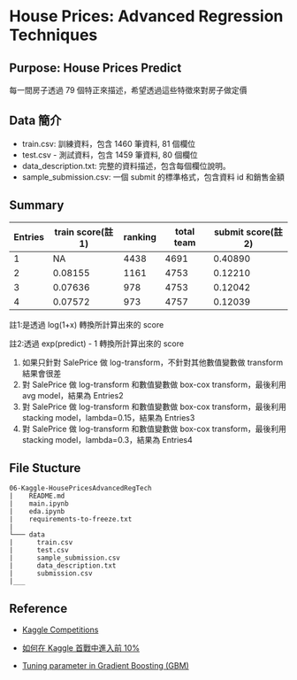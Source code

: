 # House Prices: Advanced Regression Techniques

## Purpose: House Prices Predict

每一間房子透過 79 個特正來描述，希望透過這些特徵來對房子做定價

## Data 簡介

- train.csv: 訓練資料，包含 1460 筆資料, 81 個欄位
- test.csv - 測試資料，包含 1459 筆資料, 80 個欄位
- data_description.txt: 完整的資料描述，包含每個欄位說明。
- sample_submission.csv: 一個 submit 的標準格式，包含資料 id 和銷售金額

## Summary

| Entries | train score(註1) | ranking | total team | submit score(註2) |
| --- | --- | --- | --- |--- |
| 1 | NA | 4438 | 4691 | 0.40890 |
| 2 | 0.08155 | 1161 | 4753 | 0.12210 |
| 3 | 0.07636 | 978 | 4753 | 0.12042 |
| 4 | 0.07572 | 973 | 4757 | 0.12039 |

註1:是透過 log(1+x) 轉換所計算出來的 score

註2:透過 exp(predict) - 1 轉換所計算出來的 score

1. 如果只針對 SalePrice 做 log-transform，不針對其他數值變數做 transform 結果會很差
2. 對 SalePrice 做 log-transform 和數值變數做 box-cox transform，最後利用 avg model，結果為 Entries2
3. 對 SalePrice 做 log-transform 和數值變數做 box-cox transform，最後利用 stacking model，lambda=0.15，結果為 Entries3
4. 對 SalePrice 做 log-transform 和數值變數做 box-cox transform，最後利用 stacking model，lambda=0.3，結果為 Entries4

## File Stucture

```
06-Kaggle-HousePricesAdvancedRegTech
|    README.md
|    main.ipynb
|    eda.ipynb
|    requirements-to-freeze.txt
|
└─── data
|      train.csv
|      test.csv
|      sample_submission.csv
|      data_description.txt
|      submission.csv
|___
```

## Reference

* [Kaggle Competitions](https://www.kaggle.com/c/house-prices-advanced-regression-techniques)

* [如何在 Kaggle 首戰中進入前 10%](https://dnc1994.com/2016/04/rank-10-percent-in-first-kaggle-competition/)

* [Tuning parameter in Gradient Boosting (GBM)](https://www.analyticsvidhya.com/blog/2016/02/complete-guide-parameter-tuning-gradient-boosting-gbm-python/)